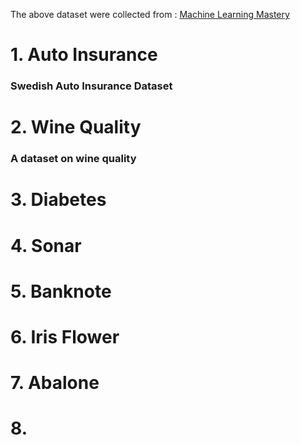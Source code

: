 The above dataset were collected from : [Machine Learning Mastery](https://machinelearningmastery.com/standard-machine-learning-datasets/)

# 1. Auto Insurance
### Swedish Auto Insurance Dataset


# 2. Wine Quality
### A dataset on wine quality


# 3. Diabetes
###


# 4. Sonar
###


# 5. Banknote 
### 


# 6. Iris Flower
###

# 7. Abalone
###

# 8. 


